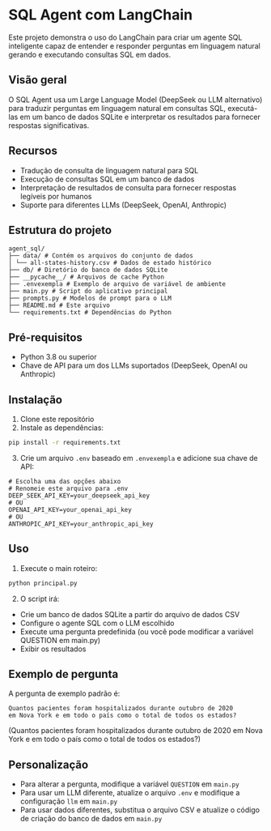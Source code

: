 # SQL Agent com LangChain

Este projeto demonstra o uso do LangChain para criar um agente SQL inteligente capaz de entender e responder perguntas em linguagem natural gerando e executando consultas SQL em dados.

## Visão geral

O SQL Agent usa um Large Language Model (DeepSeek ou LLM alternativo) para traduzir perguntas em linguagem natural em consultas SQL, executá-las em um banco de dados SQLite e interpretar os resultados para fornecer respostas significativas.

## Recursos

- Tradução de consulta de linguagem natural para SQL
- Execução de consultas SQL em um banco de dados
- Interpretação de resultados de consulta para fornecer respostas legíveis por humanos
- Suporte para diferentes LLMs (DeepSeek, OpenAI, Anthropic)

## Estrutura do projeto

```
agent_sql/
├── data/ # Contém os arquivos do conjunto de dados
│ └── all-states-history.csv # Dados de estado histórico
├── db/ # Diretório do banco de dados SQLite
├── __pycache__/ # Arquivos de cache Python
├── .envexempla # Exemplo de arquivo de variável de ambiente
├── main.py # Script do aplicativo principal
├── prompts.py # Modelos de prompt para o LLM
├── README.md # Este arquivo
└── requirements.txt # Dependências do Python
```

## Pré-requisitos

- Python 3.8 ou superior
- Chave de API para um dos LLMs suportados (DeepSeek, OpenAI ou Anthropic)

## Instalação

1. Clone este repositório
2. Instale as dependências:

```bash
pip install -r requirements.txt
```

3. Crie um arquivo `.env` baseado em `.envexempla` e adicione sua chave de API:

```
# Escolha uma das opções abaixo
# Renomeie este arquivo para .env
DEEP_SEEK_API_KEY=your_deepseek_api_key
# OU
OPENAI_API_KEY=your_openai_api_key
# OU
ANTHROPIC_API_KEY=your_anthropic_api_key
```

## Uso

1. Execute o main roteiro:

```bash
python principal.py
```

2. O script irá:
 - Crie um banco de dados SQLite a partir do arquivo de dados CSV
 - Configure o agente SQL com o LLM escolhido
 - Execute uma pergunta predefinida (ou você pode modificar a variável QUESTION em main.py)
 - Exibir os resultados

## Exemplo de pergunta

A pergunta de exemplo padrão é:

```
Quantos pacientes foram hospitalizados durante outubro de 2020
em Nova York e em todo o país como o total de todos os estados?
```

(Quantos pacientes foram hospitalizados durante outubro de 2020 em Nova York e em todo o país como o total de todos os estados?)

## Personalização

- Para alterar a pergunta, modifique a variável `QUESTION` em `main.py`
- Para usar um LLM diferente, atualize o arquivo `.env` e modifique a configuração `llm` em `main.py`
- Para usar dados diferentes, substitua o arquivo CSV e atualize o código de criação do banco de dados em `main.py`
